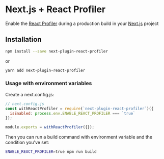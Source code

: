 # Next.js + React Profiler

Enable the [React Profiler](https://reactjs.org/blog/2018/09/10/introducing-the-react-profiler.html) during a production build in your [Next.js](https://nextjs.org/) project

## Installation

```bash
npm install --save next-plugin-react-profiler
```

or

```bash
yarn add next-plugin-react-profiler
```

### Usage with environment variables

Create a next.config.js:

```js
// next.config.js
const withReactProfiler = require(`next-plugin-react-profiler`)({
  isEnabled: process.env.ENABLE_REACT_PROFILER === `true`
});

module.exports = withReactProfiler({});
```

Then you can run a build command with environment variable and the condition you've set:

```bash
ENABLE_REACT_PROFILER=true npm run build
```
